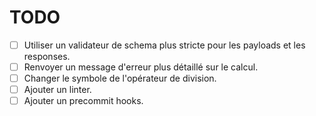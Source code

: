 # TODO
- [ ] Utiliser un validateur de schema plus stricte pour les payloads et les responses.
- [ ] Renvoyer un message d'erreur plus détaillé sur le calcul.
- [ ] Changer le symbole de l'opérateur de division.
- [ ] Ajouter un linter.
- [ ] Ajouter un precommit hooks.
